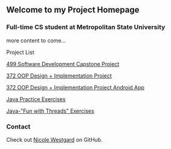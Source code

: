 
## Welcome to my Project Homepage



###  Full-time CS student at Metropolitan State University
more content to come...



 Project List 
 
 [499 Software Development Capstone Project](https://github.com/westgardN/499-Capstone-Project)  

 [372 OOP Design + Implementation Project](https://github.com/westgardN/ICS372_group_project)  

 [372 OOP Design + Implementation Project Android App](https://github.com/westgardN/Ics372Android)  

 [Java Practice Exercises](https://github.com/westgardN/24-hours-java)  

 [Java-"Fun with Threads" Exercises](https://github.com/westgardN/440-fun-with-threads)  


###  Contact

 Check out [Nicole Westgard](https://github.com/westgardN) on GitHub.
